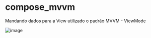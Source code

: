 # compose_mvvm
Mandando dados para a View utilizado o padrão MVVM - ViewMode


![image](https://github.com/JoaoEnrique/compose_mvvm/assets/87030375/e0bf77d5-daeb-4839-8677-b79b700f2308)
